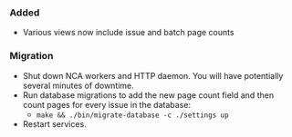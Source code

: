 ### Added

- Various views now include issue and batch page counts

### Migration

- Shut down NCA workers and HTTP daemon. You will have potentially several
  minutes of downtime.
- Run database migrations to add the new page count field and then count pages
  for every issue in the database:
  - `make && ./bin/migrate-database -c ./settings up`
- Restart services.
